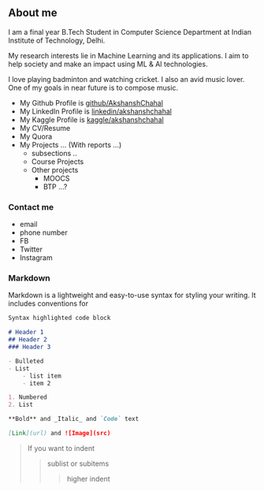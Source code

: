 ## About me
I am a final year B.Tech Student in Computer Science Department at Indian Institute of Technology, Delhi.

My research interests lie in Machine Learning and its applications. I aim to help society and make an impact using ML & AI technologies.

I love playing badminton and watching cricket. I also an avid music lover. One of my goals in near future is to compose music.

- My Github Profile is [github/AkshanshChahal](https://github.com/AkshanshChahal) 
- My LinkedIn Profile is [linkedin/akshanshchahal](www.linkedin.com/in/akshanshchahal)
- My Kaggle Profile is [kaggle/akshanshchahal](https://www.kaggle.com/akshanshchahal)
- My CV/Resume
- My Quora
- My Projects ... (With reports ...)
    - subsections ..
    - Course Projects
    - Other projects
        - MOOCS
        - BTP ...?

### Contact me
- email
- phone number
- FB <!--This shouldn't come in the professional profiles-->
- Twitter
- Instagram

### Markdown

Markdown is a lightweight and easy-to-use syntax for styling your writing. It includes conventions for

```markdown
Syntax highlighted code block

# Header 1
## Header 2
### Header 3

- Bulleted
- List
    - list item
    - item 2

1. Numbered
2. List

**Bold** and _Italic_ and `Code` text

[Link](url) and ![Image](src)
```


> If you want to indent
>> sublist or subitems
>>> higher indent
